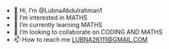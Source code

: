 - 👋 Hi, I’m @LubnaAbdulrahman1
- 👀 I’m interested in MATHS
- 🌱 I’m currently learning MATHS
- 💞️ I’m looking to collaborate on CODING AND MATHS
- 📫 How to reach me LUBNA26111@GMAIL.COM

<!---
LubnaAbdulrahman1/LubnaAbdulrahman1 is a ✨ special ✨ repository because its `README.md` (this file) appears on your GitHub profile.
You can click the Preview link to take a look at your changes.
--->
